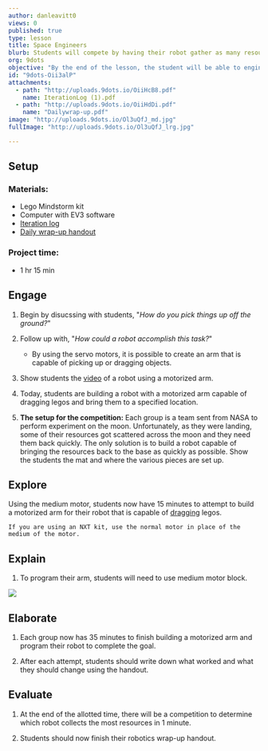 ```yaml
---
author: danleavitt0
views: 0
published: true
type: lesson
title: Space Engineers
blurb: Students will compete by having their robot gather as many resources (legos) as possible using a robotic arm.
org: 9dots
objective: "By the end of the lesson, the student will be able to engineer a robotic arm attachment and create a robot capable of returning legos to a specified location."
id: "9dots-Oii3alP"
attachments: 
  - path: "http://uploads.9dots.io/OiiHcB8.pdf"
    name: IterationLog (1).pdf
  - path: "http://uploads.9dots.io/OiiHdDi.pdf"
    name: "Dailywrap-up.pdf"
image: "http://uploads.9dots.io/Ol3uQfJ_md.jpg"
fullImage: "http://uploads.9dots.io/Ol3uQfJ_lrg.jpg"

---
```


## Setup

### Materials:

- Lego Mindstorm kit
- Computer with EV3 software
- [Iteration log](http://uploads.9dots.io/OiiHcB8.pdf)
- [Daily wrap-up handout](http://uploads.9dots.io/OiiHdDi.pdf)

### Project time:

- 1 hr 15 min

## Engage

1. Begin by disucssing with students, "_How do you pick things up off the ground?_"

2. Follow up with, "_How could a robot accomplish this task?_"
	- By using the servo motors, it is possible to create an arm that is capable of picking up or dragging objects.

3. Show students the [video](http://www.youtube.com/watch?v=XfahK5UX6Lg) of a robot using a motorized arm.

4. Today, students are building a robot with a motorized arm capable of dragging legos and bring them to a specified location.

5. **The setup for the competition:** 
Each group is a team sent from NASA to perform experiment on the moon. Unfortunately, as they were landing, some of their resources got scattered across the moon and they need them back quickly. The only solution is to build a robot capable of bringing the resources back to the base as quickly as possible. Show the students the mat and where the various pieces are set up.

## Explore
Using the medium motor, students now have 15 minutes to attempt to build a motorized arm for their robot that is capable of [dragging](https://www.youtube.com/watch?v=Xs8mh3skPGw) legos.

```
If you are using an NXT kit, use the normal motor in place of the medium of the motor.
```

## Explain

1. To program their arm, students will need to use medium motor block.

![](http://uploads.9dots.io/OiiHNyz_md.jpg) 


## Elaborate

1. Each group now has 35 minutes to finish building a motorized arm and program their robot to complete the goal. 

2. After each attempt, students should write down what worked and what they should change using the handout. 

## Evaluate

1. At the end of the allotted time, there will be a competition to determine which robot collects the most resources in 1 minute.

2. Students should now finish their robotics wrap-up handout.
